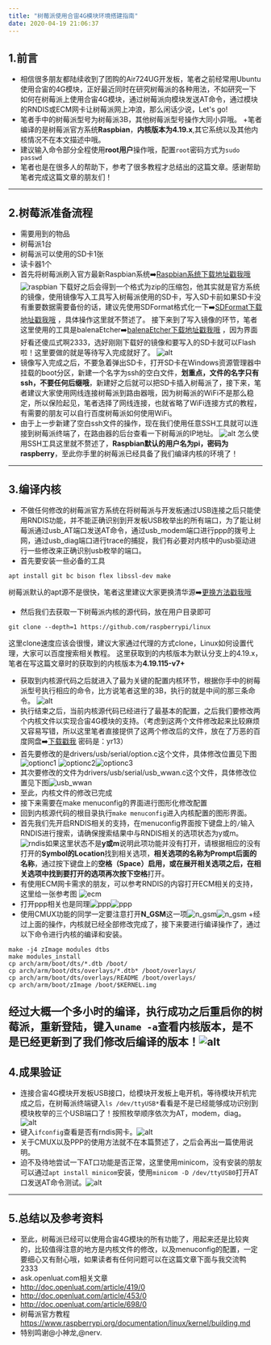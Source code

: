 ```yaml
---
title: "树莓派使用合宙4G模块环境搭建指南"
date: 2020-04-19 21:06:37
---
```


## 1.前言
 + 相信很多朋友都陆续收到了团购的Air724UG开发板，笔者之前经常用Ubuntu使用合宙的4G模块，正好最近同时在研究树莓派的各种用法，不如研究一下如何在树莓派上使用合宙4G模块，通过树莓派向模块发送AT命令，通过模块的RNDIS或ECM网卡让树莓派网上冲浪，那么闲话少说，Let's go!
 + 笔者手中的树莓派型号为树莓派3B，其他树莓派型号操作大同小异哦。
 +笔者编译的是树莓派官方系统**Raspbian**，**内核版本为4.19.x**,其它系统以及其他内核情况不在本文描述中哦。
 + 建议输入命令部分全程使用**root用户**操作哦，配置```root```密码方式为```sudo passwd```
 + 笔者也是在很多人的帮助下，参考了很多教程才总结出的这篇文章。感谢帮助笔者完成这篇文章的朋友们！
---
## 2.树莓派准备流程
 + 需要用到的物品
  + 树莓派1台
  + 树莓派可以使用的SD卡1张
  + 读卡器1个
 + 首先将树莓派刷入官方最新Raspbian系统➡️[Raspbian系统下载地址戳我哦](https://www.raspberrypi.org/downloads/raspbian/)
![raspbian](http://openluat-luatcommunity.oss-cn-hangzhou.aliyuncs.com/images/20200419191438207_raspbian下载.png)
下载好之后会得到一个格式为zip的压缩包，他其实就是官方系统的镜像，使用镜像写入工具写入树莓派使用的SD卡，写入SD卡前如果SD卡没有重要数据需要备份的话，建议先使用SDFormat格式化一下➡️[SDFormat下载地址戳我哦](https://www.sdcard.org/downloads/formatter/) ，具体操作这里就不赘述了。
接下来到了写入镜像的环节，笔者这里使用的工具是balenaEtcher➡️[balenaEtcher下载地址戳我哦](https://www.balena.io/etcher/) ，因为界面好看还傻瓜式啊2333，选好刚刚下载好的镜像和要写入的SD卡就可以Flash啦！这里要做的就是等待写入完成就好了。
![alt](http://openluat-luatcommunity.oss-cn-hangzhou.aliyuncs.com/images/20200419192003325_balenaEtcher.png)
 + 镜像写入完成之后，不要急着弹出SD卡，打开SD卡在Windows资源管理器中挂载的boot分区，新建一个名字为ssh的空白文件，**划重点，文件的名字只有ssh，不要任何后缀哦**，新建好之后就可以把SD卡插入树莓派了，接下来，笔者建议大家使用网线连接树莓派到路由器哦，因为树莓派的WiFi不是那么稳定，所以保险起见，笔者选择了网线连接，也就省略了WiFi连接方式的教程，有需要的朋友可以自行百度树莓派如何使用WiFi。
 + 由于上一步新建了空白ssh文件的操作，现在我们使用任意SSH工具就可以连接到树莓派终端了，在路由器的后台查看一下树莓派的IP地址。
![alt](http://openluat-luatcommunity.oss-cn-hangzhou.aliyuncs.com/images/20200419192745343_pi_ip.png)
怎么使用SSH工具这里就不赘述了，**Raspbian默认的用户名为pi，密码为raspberry**，至此你手里的树莓派已经具备了我们编译内核的环境了！
---
## 3.编译内核
+ 不做任何修改的树莓派官方系统在将树莓派与开发板通过USB连接之后只能使用RNDIS功能，并不能正确识别到开发板USB枚举出的所有端口，为了能让树莓派通过usb_AT端口发送AT命令，通过usb_modem端口进行ppp的拨号上网，通过usb_diag端口进行trace的捕捉，我们有必要对内核中的usb驱动进行一些修改来正确识别usb枚举的端口。
+ 首先要安装一些必备的工具
```shell
apt install git bc bison flex libssl-dev make
```
树莓派默认的apt源不是很快，笔者这里建议大家更换清华源➡️[更换方法戳我哦](https://mirrors.tuna.tsinghua.edu.cn/help/raspbian/)
+ 然后我们去获取一下树莓派内核的源代码，放在用户目录即可
```shell
git clone --depth=1 https://github.com/raspberrypi/linux
```
这里clone速度应该会很慢，建议大家通过代理的方式clone，Linux如何设置代理，大家可以百度搜索相关教程。
这里获取到的内核版本为默认分支上的4.19.x，笔者在写这篇文章时的获取到的内核版本为**4.19.115-v7+**
+ 获取到内核源代码之后就进入了最为关键的配置内核环节，根据你手中的树莓派型号执行相应的命令，比方说笔者这里的3B，执行的就是中间的那三条命令。
![alt](http://openluat-luatcommunity.oss-cn-hangzhou.aliyuncs.com/images/20200419194115041_config_kernel.png)
+ 执行结束之后，当前内核源代码已经进行了最基本的配置，之后我们要修改两个内核文件以实现合宙4G模块的支持。（考虑到这两个文件修改起来比较麻烦又容易写错，所以这里笔者直接提供了这两个修改后的文件，放在了万恶的百度网盘➡️[下载戳我](https://pan.baidu.com/s/1h2_kBvFp-U1DQo2BwhilXg)   密码是：yr13）
 + 首先要修改的是drivers/usb/serial/option.c这个文件，具体修改位置见下图
![optionc1](http://openluat-luatcommunity.oss-cn-hangzhou.aliyuncs.com/images/20200419195152290_optionc1.png)
![optionc2](http://openluat-luatcommunity.oss-cn-hangzhou.aliyuncs.com/images/20200419195505153_optionc2.png)![optionc3](http://openluat-luatcommunity.oss-cn-hangzhou.aliyuncs.com/images/20200419195803877_optionc3.png)
 + 其次要修改的文件为drivers/usb/serial/usb_wwan.c这个文件，具体修改位置见下图![usb_wwan](http://openluat-luatcommunity.oss-cn-hangzhou.aliyuncs.com/images/20200419200323118_usb_wwan1.png)
 + 至此，内核文件的修改已完成
+ 接下来需要在make menuconfig的界面进行图形化修改配置
 + 回到内核源代码的根目录执行```make menuconfig```进入内核配置的图形界面。
 + 首先我们先开启RNDIS相关的支持，在menuconfig界面按下键盘上的```/```输入RNDIS进行搜索，请确保搜索结果中与RNDIS相关的选项状态为y或m。![rndis](http://openluat-luatcommunity.oss-cn-hangzhou.aliyuncs.com/images/20200419201206861_rndismakemenuconfig.png)如果这里状态不是**y或m**说明此项功能并没有打开，请根据相应的没有打开的**Symbol的Location**找到相关选项，**相关选项的名称为Prompt后面的名称**，通过按下键盘上的**空格（Space）**启用，或在展开相关选项之后，在相关选项中找到要打开的选项再次按下**空格**打开。
 + 有使用ECM网卡需求的朋友，可以参考RNDIS的内容打开ECM相关的支持，这里给一张参考图
![ecm](http://openluat-luatcommunity.oss-cn-hangzhou.aliyuncs.com/images/20200419202035295_ecmmakemenuconfig.png)
 + 打开ppp相关也是同理![ppp](http://openluat-luatcommunity.oss-cn-hangzhou.aliyuncs.com/images/20200419202317978_pppmakemenuconfig.png)![ppp](http://openluat-luatcommunity.oss-cn-hangzhou.aliyuncs.com/images/20200419202614391_pppmakemenuconfig2.png)
 + 使用CMUX功能的同学一定要注意打开**N_GSM**这一项![n_gsm](http://openluat-luatcommunity.oss-cn-hangzhou.aliyuncs.com/images/20200419202752689_n_gsm.png)![n_gsm](http://openluat-luatcommunity.oss-cn-hangzhou.aliyuncs.com/images/20200419202944428_n_gsm2.png)
+经过上面的操作，内核就已经全部修改完成了，接下来要进行编译操作了，通过以下命令进行内核的编译和安装。
```shell
make -j4 zImage modules dtbs
make modules_install
cp arch/arm/boot/dts/*.dtb /boot/
cp arch/arm/boot/dts/overlays/*.dtb* /boot/overlays/
cp arch/arm/boot/dts/overlays/README /boot/overlays/
cp arch/arm/boot/zImage /boot/$KERNEL.img
```
经过大概一个多小时的编译，执行成功之后重启你的树莓派，重新登陆，键入```uname -a```查看内核版本，是不是已经更新到了我们修改后编译的版本！![alt](http://openluat-luatcommunity.oss-cn-hangzhou.aliyuncs.com/images/20200419204001717_uname.png)
---
## 4.成果验证
+ 连接合宙4G模块开发板USB接口，给模块开发板上电开机，等待模块开机完成之后，在树莓派终端键入```ls /dev/ttyUSB*```看看是不是已经能够成功识别到模块枚举的三个USB端口了！按照枚举顺序依次为AT，modem，diag。
![alt](http://openluat-luatcommunity.oss-cn-hangzhou.aliyuncs.com/images/20200419204346670_usb_enum.png)
+ 键入```ifconfig```查看是否有rndis网卡。![alt](http://openluat-luatcommunity.oss-cn-hangzhou.aliyuncs.com/images/20200419204500713_ifconfig.png)
+ 关于CMUX以及PPP的使用方法就不在本篇赘述了，之后会再出一篇使用说明。
+ 迫不及待地尝试一下AT口功能是否正常，这里使用minicom，没有安装的朋友可以通过```apt install minicom```安装，使用```minicom -D /dev/ttyUSB0```打开AT口发送AT命令测试。![alt](http://openluat-luatcommunity.oss-cn-hangzhou.aliyuncs.com/images/20200419204914616_minicom.png)
---
## 5.总结以及参考资料
+ 至此，树莓派已经可以使用合宙4G模块的所有功能了，用起来还是比较爽的，比较值得注意的地方是内核文件的修改，以及menuconfig的配置，一定要细心又有耐心哦，如果读者有任何问题可以在这篇文章下面与我交流鸭2333
+ ask.openluat.com相关文章
 + http://doc.openluat.com/article/419/0
 + http://doc.openluat.com/article/453/0
 + http://doc.openluat.com/article/698/0
+ 树莓派官方教程 https://www.raspberrypi.org/documentation/linux/kernel/building.md
+ 特别鸣谢@小神龙,@nerv.
